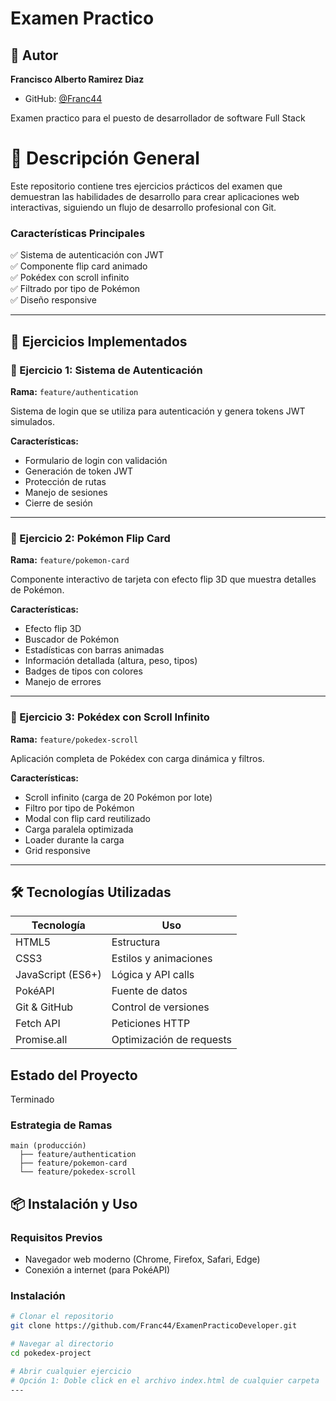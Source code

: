 # Examen Practico

## 👤 Autor

**Francisco Alberto Ramirez Diaz**
- GitHub: [@Franc44](https://github.com/Franc44)

Examen practico para el puesto de desarrollador de software Full Stack 

# 🎯 Descripción General

Este repositorio contiene tres ejercicios prácticos del examen que demuestran las habilidades de desarrollo para crear aplicaciones web interactivas, siguiendo un flujo de desarrollo profesional con Git.

### Características Principales

✅ Sistema de autenticación con JWT  
✅ Componente flip card animado  
✅ Pokédex con scroll infinito  
✅ Filtrado por tipo de Pokémon  
✅ Diseño responsive  

---

## 🚀 Ejercicios Implementados

### 📁 Ejercicio 1: Sistema de Autenticación
**Rama:** `feature/authentication`

Sistema de login que se utiliza para autenticación y genera tokens JWT simulados.

**Características:**
- Formulario de login con validación
- Generación de token JWT
- Protección de rutas
- Manejo de sesiones
- Cierre de sesión

---

### 📁 Ejercicio 2: Pokémon Flip Card
**Rama:** `feature/pokemon-card`

Componente interactivo de tarjeta con efecto flip 3D que muestra detalles de Pokémon.

**Características:**
- Efecto flip 3D
- Buscador de Pokémon
- Estadísticas con barras animadas
- Información detallada (altura, peso, tipos)
- Badges de tipos con colores
- Manejo de errores

---

### 📁 Ejercicio 3: Pokédex con Scroll Infinito
**Rama:** `feature/pokedex-scroll`

Aplicación completa de Pokédex con carga dinámica y filtros.

**Características:**
- Scroll infinito (carga de 20 Pokémon por lote)
- Filtro por tipo de Pokémon
- Modal con flip card reutilizado
- Carga paralela optimizada
- Loader durante la carga
- Grid responsive

---

## 🛠️ Tecnologías Utilizadas

| Tecnología | Uso |
|------------|-----|
| HTML5 | Estructura |
| CSS3 | Estilos y animaciones |
| JavaScript (ES6+) | Lógica y API calls |
| PokéAPI | Fuente de datos |
| Git & GitHub | Control de versiones |
| Fetch API | Peticiones HTTP |
| Promise.all | Optimización de requests |

## Estado del Proyecto
Terminado

### Estrategia de Ramas

```
main (producción)
  ├── feature/authentication
  ├── feature/pokemon-card
  └── feature/pokedex-scroll
```

## 📦 Instalación y Uso

### Requisitos Previos
- Navegador web moderno (Chrome, Firefox, Safari, Edge)
- Conexión a internet (para PokéAPI)

### Instalación

```bash
# Clonar el repositorio
git clone https://github.com/Franc44/ExamenPracticoDeveloper.git

# Navegar al directorio
cd pokedex-project

# Abrir cualquier ejercicio
# Opción 1: Doble click en el archivo index.html de cualquier carpeta
---
